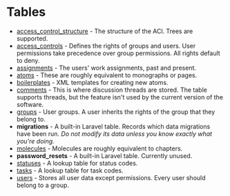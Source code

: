 # Tables

- [access_control_structure](tables/access_control_structure.md) - The structure of the ACl. Trees are supported.
- [access_controls](tables/access_controls.md) - Defines the rights of groups and users. User permissions take precedence over group permissions. All rights default to deny.
- [assignments](tables/assignments.md) - The users' work assignments, past and present.
- [atoms](tables/atoms.md) - These are roughly equivalent to monographs or pages.
- [boilerplates](tables/boilerplates.md) - XML templates for creating new atoms.
- [comments](tables/comments.md) - This is where discussion threads are stored. The table supports threads, but the feature isn't used by the current version of the software.
- [groups](tables/groups.md) - User groups. A user inherits the rights of the group that they belong to.
- **migrations** - A built-in Laravel table. Records which data migrations have been run. *Do not modify its data unless you know exactly what you're doing.*
- [molecules](tables/molecules.md) - Molecules are roughly equivalent to chapters.
- **password_resets** - A built-in Laravel table. Currently unused.
- [statuses](tables/statuses.md) - A lookup table for status codes.
- [tasks](tables/tasks.md) - A lookup table for task codes.
- [users](tables/users.md) - Stores all user data except permissions. Every user should belong to a group.